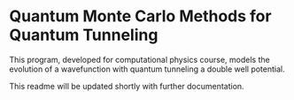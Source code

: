 # Quantum Monte Carlo Methods for Quantum Tunneling

This program, developed for computational physics course, models the evolution of a wavefunction with quantum tunneling a double well potential.

This readme will be updated shortly with further documentation.